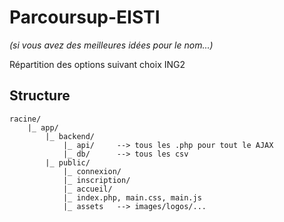 # Parcoursup-EISTI

*(si vous avez des meilleures idées pour le nom...)*
  
Répartition des options suivant choix ING2

## Structure

```
racine/
    |_ app/
        |_ backend/
            |_ api/     --> tous les .php pour tout le AJAX 
            |_ db/      --> tous les csv
        |_ public/
            |_ connexion/
            |_ inscription/
            |_ accueil/
            |_ index.php, main.css, main.js
            |_ assets   --> images/logos/...
```